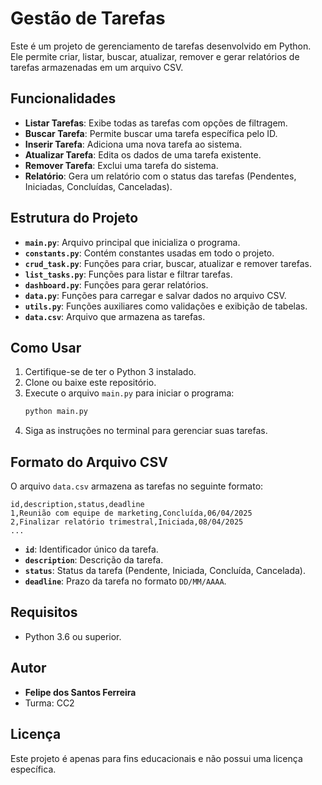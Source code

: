 # Gestão de Tarefas

Este é um projeto de gerenciamento de tarefas desenvolvido em Python. Ele permite criar, listar, buscar, atualizar, remover e gerar relatórios de tarefas armazenadas em um arquivo CSV.

## Funcionalidades

- **Listar Tarefas**: Exibe todas as tarefas com opções de filtragem.
- **Buscar Tarefa**: Permite buscar uma tarefa específica pelo ID.
- **Inserir Tarefa**: Adiciona uma nova tarefa ao sistema.
- **Atualizar Tarefa**: Edita os dados de uma tarefa existente.
- **Remover Tarefa**: Exclui uma tarefa do sistema.
- **Relatório**: Gera um relatório com o status das tarefas (Pendentes, Iniciadas, Concluídas, Canceladas).

## Estrutura do Projeto

- **`main.py`**: Arquivo principal que inicializa o programa.
- **`constants.py`**: Contém constantes usadas em todo o projeto.
- **`crud_task.py`**: Funções para criar, buscar, atualizar e remover tarefas.
- **`list_tasks.py`**: Funções para listar e filtrar tarefas.
- **`dashboard.py`**: Funções para gerar relatórios.
- **`data.py`**: Funções para carregar e salvar dados no arquivo CSV.
- **`utils.py`**: Funções auxiliares como validações e exibição de tabelas.
- **`data.csv`**: Arquivo que armazena as tarefas.

## Como Usar

1. Certifique-se de ter o Python 3 instalado.
2. Clone ou baixe este repositório.
3. Execute o arquivo `main.py` para iniciar o programa:
   ```bash
   python main.py
   ```
4. Siga as instruções no terminal para gerenciar suas tarefas.

## Formato do Arquivo CSV

O arquivo `data.csv` armazena as tarefas no seguinte formato:

```
id,description,status,deadline
1,Reunião com equipe de marketing,Concluída,06/04/2025
2,Finalizar relatório trimestral,Iniciada,08/04/2025
...
```

- **`id`**: Identificador único da tarefa.
- **`description`**: Descrição da tarefa.
- **`status`**: Status da tarefa (Pendente, Iniciada, Concluída, Cancelada).
- **`deadline`**: Prazo da tarefa no formato `DD/MM/AAAA`.

## Requisitos

- Python 3.6 ou superior.

## Autor

- **Felipe dos Santos Ferreira**
- Turma: CC2

## Licença

Este projeto é apenas para fins educacionais e não possui uma licença específica.